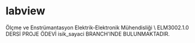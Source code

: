 # labview
Ölçme ve Enstrümantasyon Elektrik-Elektronik Mühendisliği \ ELM3002.1.0 DERSİ PROJE ÖDEVİ isik_sayaci BRANCH'INDE BULUNMAKTADIR.

